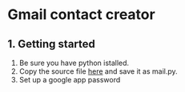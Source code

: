 # Gmail contact creator

## 1. Getting started
1. Be sure you have python istalled.
2. Copy the source file [here](https://raw.githubusercontent.com/brittonlaroche/MongoDB-Demos/master/util/mail/source/mail.py) and save it as mail.py.
3. Set up a google app password 



